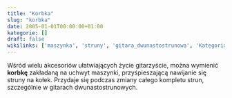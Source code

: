 ```yaml
---
title: "Korbka"
slug: "korbka"
date: 2005-01-01T00:00:00+01:00
kategorie: []
draft: false
wikilinks: ['maszynka', 'struny', 'gitara_dwunastostrunowa', 'Kategoria:Akcesoria_gitarzysty']
---
```

Wśród wielu akcesoriów ułatwiających życie gitarzyście, można wymienić
**korbkę** zakładaną na uchwyt maszynki<!-- link nie odnosił się do niczego -->,
przyśpieszającą nawijanie się struny<!-- link nie odnosił się do niczego --> na kołek.
Przydaje się podczas zmiany całego kompletu strun, szczególnie w
gitarach dwunastostrunowych<!-- link nie odnosił się do niczego -->.

